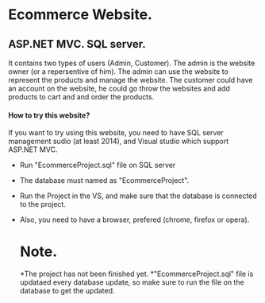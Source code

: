 # Ecommerce Website.
## ASP.NET MVC. SQL server.

It contains two types of users (Admin, Customer).
The admin is the website owner (or a repersentive of him).
The admin can use the website to represent the products
and manage the website.
The customer could have an account on the website,
he could go throw the websites and add products to
cart and and order the products.

#### How to try this website?
If you want to try using this website, you need to
have SQL server management sudio (at least 2014),
and Visual studio which support ASP.NET MVC.

* Run "EcommerceProject.sql" file on SQL server
* The database must named as "EcommerceProject".
* Run the Project in the VS, and make sure that
  the database is connected to the project.
* Also, you need to have a browser,
  prefered (chrome, firefox or opera).
  
  # Note.
    *The project has not been finished yet.
    *"EcommerceProject.sql" file is updataed every database update,
    so make sure to run the file on the database to get the updated.
